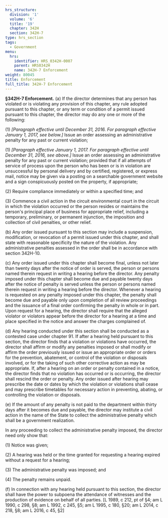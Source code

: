```yaml
---
hrs_structure:
  division: '1'
  volume: '6'
  title: '19'
  chapter: 342H
  section: 342H-7
type: hrs_section
tags:
  - Government
menu:
  hrs:
    identifier: HRS_0342H-0007
    parent: HRS0342H
    name: 342H-7 Enforcement
weight: 80045
title: Enforcement
full_title: 342H-7 Enforcement
---
```

**§342H-7 Enforcement.** (a) If the director determines that any person has violated or is violating any provision of this chapter, any rule adopted pursuant to this chapter, or any term or condition of a permit issued pursuant to this chapter, the director may do any one or more of the following:

(1) _[Paragraph effective until December 31, 2016\. For paragraph effective January 1, 2017, see below.]_ Issue an order assessing an administrative penalty for any past or current violation;

(1) _[Paragraph effective January 1, 2017\. For paragraph effective until December 31, 2016, see above.]_ Issue an order assessing an administrative penalty for any past or current violation; provided that if all attempts of service of process upon the person who has been or is in violation are unsuccessful by personal delivery and by certified, registered, or express mail, notice may be given via a posting on a searchable government website and a sign conspicuously posted on the property, if appropriate;

(2) Require compliance immediately or within a specified time; and

(3) Commence a civil action in the circuit environmental court in the circuit in which the violation occurred or the person resides or maintains the person's principal place of business for appropriate relief, including a temporary, preliminary, or permanent injunction, the imposition and collection of civil penalties, or other relief.

(b) Any order issued pursuant to this section may include a suspension, modification, or revocation of a permit issued under this chapter, and shall state with reasonable specificity the nature of the violation. Any administrative penalties assessed in the order shall be in accordance with section 342H-10.

(c) Any order issued under this chapter shall become final, unless not later than twenty days after the notice of order is served, the person or persons named therein request in writing a hearing before the director. Any penalty imposed under this chapter shall become due and payable twenty days after the notice of penalty is served unless the person or persons named therein request in writing a hearing before the director. Whenever a hearing is requested on any penalty imposed under this chapter, the penalty shall become due and payable only upon completion of all review proceedings and the issuance of a final order confirming the penalty in whole or in part. Upon request for a hearing, the director shall require that the alleged violator or violators appear before the director for a hearing at a time and place specified in the notice and answer the charges complained of.

(d) Any hearing conducted under this section shall be conducted as a contested case under chapter 91\. If after a hearing held pursuant to this section, the director finds that a violation or violations have occurred, the director shall affirm or modify any penalties imposed or shall modify or affirm the order previously issued or issue an appropriate order or orders for the prevention, abatement, or control of the violation or disposals involved, or for the taking of such other corrective action as may be appropriate. If, after a hearing on an order or penalty contained in a notice, the director finds that no violation has occurred or is occurring, the director shall rescind the order or penalty. Any order issued after hearing may prescribe the date or dates by which the violation or violations shall cease and may prescribe timetables for necessary action in preventing, abating, or controlling the violation or disposals.

(e) If the amount of any penalty is not paid to the department within thirty days after it becomes due and payable, the director may institute a civil action in the name of the State to collect the administrative penalty which shall be a government realization.

In any proceeding to collect the administrative penalty imposed, the director need only show that:

(1) Notice was given;

(2) A hearing was held or the time granted for requesting a hearing expired without a request for a hearing;

(3) The administrative penalty was imposed; and

(4) The penalty remains unpaid.

(f) In connection with any hearing held pursuant to this section, the director shall have the power to subpoena the attendance of witnesses and the production of evidence on behalf of all parties. [L 1989, c 212, pt of §4; am L 1990, c 298, §8; am L 1992, c 245, §5; am L 1995, c 180, §20; am L 2014, c 218, §8; am L 2016, c 45, §2]